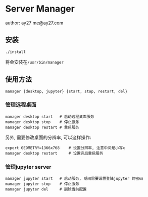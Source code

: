 # Server Manager

author: ay27 <me@ay27.com>

## 安装
```shell
./install
```

将会安装在`/usr/bin/manager`

## 使用方法
```shell
manager {desktop, jupyter} {start, stop, restart, del}
```

### 管理远程桌面
```shell
manager desktop start   # 启动远程桌面服务
manager desktop stop    # 停止服务
manager desktop restart # 重启服务
```

另外, 需要修改桌面的分辨率, 可以这样操作:
```shell
export GEOMETRY=1366x768    # 设置分辨率, 注意中间是小写x
manager desktop restart     # 设置完后重启服务
```

### 管理jupyter server
```shell
manager jupyter start   # 启动服务, 期间需要设置登陆jupyter 的密码
manager jupyter stop    # 停止服务
manager jupyter del     # 删除当前配置
```
